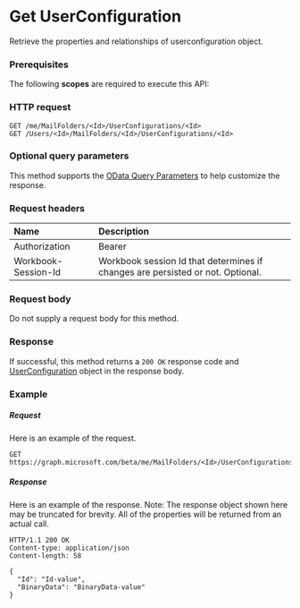 # Get UserConfiguration

Retrieve the properties and relationships of userconfiguration object.
### Prerequisites
The following **scopes** are required to execute this API: 
### HTTP request
<!-- { "blockType": "ignored" } -->
```http
GET /me/MailFolders/<Id>/UserConfigurations/<Id>
GET /Users/<Id>/MailFolders/<Id>/UserConfigurations/<Id>
```
### Optional query parameters
This method supports the [OData Query Parameters](http://graph.microsoft.io/docs/overview/query_parameters) to help customize the response.

### Request headers
| Name      |Description|
|:----------|:----------|
| Authorization  | Bearer <code>|
| Workbook-Session-Id  | Workbook session Id that determines if changes are persisted or not. Optional.|

### Request body
Do not supply a request body for this method.
### Response
If successful, this method returns a `200 OK` response code and [UserConfiguration](../resources/userconfiguration.md) object in the response body.
### Example
##### Request
Here is an example of the request.
<!-- {
  "blockType": "request",
  "name": "get_userconfiguration"
}-->
```http
GET https://graph.microsoft.com/beta/me/MailFolders/<Id>/UserConfigurations/<Id>
```
##### Response
Here is an example of the response. Note: The response object shown here may be truncated for brevity. All of the properties will be returned from an actual call.
<!-- {
  "blockType": "response",
  "truncated": true,
  "@odata.type": "microsoft.graph.UserConfiguration"
} -->
```http
HTTP/1.1 200 OK
Content-type: application/json
Content-length: 58

{
  "Id": "Id-value",
  "BinaryData": "BinaryData-value"
}
```

<!-- uuid: 8fcb5dbc-d5aa-4681-8e31-b001d5168d79
2015-10-25 14:57:30 UTC -->
<!-- {
  "type": "#page.annotation",
  "description": "Get UserConfiguration",
  "keywords": "",
  "section": "documentation",
  "tocPath": ""
}-->